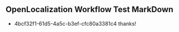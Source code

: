 ## OpenLocalization Workflow Test MarkDown

* 4bcf32f1-61d5-4a5c-b3ef-cfc80a3381c4 
thanks!



<!--HONumber=Jan16_HO2-->
